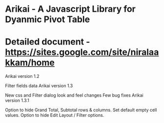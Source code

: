 # Arikai - A Javascript Library for Dyanmic Pivot Table
# Detailed document - https://sites.google.com/site/niralaakkam/home

Arikai version 1.2

Filter fields data
Arikai version 1.3

New css and Filter dialog look and feel changes
Few bug fixes
Arikai version 1.3.1

Option to hide Grand Total, Subtotal rows & columns.
Set default empty cell values.
Option to hide Edit Layout / Filter options.